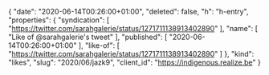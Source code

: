 {
  "date": "2020-06-14T00:26:00+01:00",
  "deleted": false,
  "h": "h-entry",
  "properties": {
    "syndication": [
      "https://twitter.com/sarahgalerie/status/1271711138913402890"
    ],
    "name": [
      "Like of @sarahgalerie's tweet"
    ],
    "published": [
      "2020-06-14T00:26:00+01:00"
    ],
    "like-of": [
      "https://twitter.com/sarahgalerie/status/1271711138913402890"
    ]
  },
  "kind": "likes",
  "slug": "2020/06/jazk9",
  "client_id": "https://indigenous.realize.be"
}
